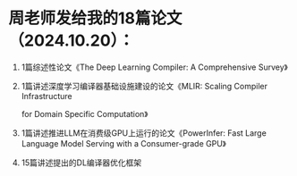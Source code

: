 # 周老师发给我的18篇论文（2024.10.20）：

1. 1篇综述性论文《The Deep Learning Compiler: A Comprehensive Survey》

2. 1篇讲述深度学习编译器基础设施建设的论文《MLIR: Scaling Compiler Infrastructure
   
   for Domain Specific Computation》

3. 1篇讲述推进LLM在消费级GPU上运行的论文《PowerInfer: Fast Large Language Model Serving with a Consumer-grade GPU》

4. 15篇讲述提出的DL编译器优化框架
